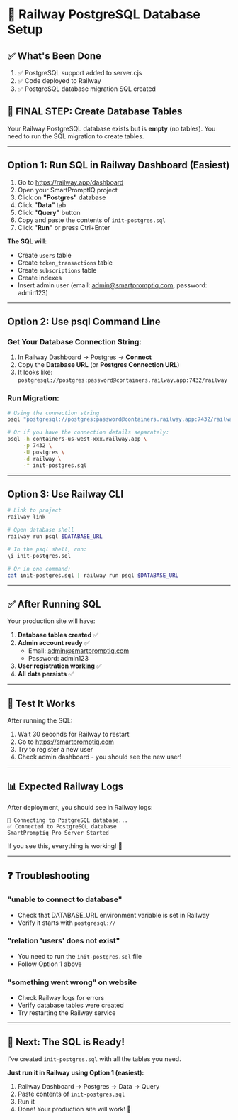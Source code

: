 # 🚀 Railway PostgreSQL Database Setup

## ✅ What's Been Done

1. ✅ PostgreSQL support added to server.cjs
2. ✅ Code deployed to Railway
3. ✅ PostgreSQL database migration SQL created

## 🎯 **FINAL STEP: Create Database Tables**

Your Railway PostgreSQL database exists but is **empty** (no tables). You need to run the SQL migration to create tables.

---

## **Option 1: Run SQL in Railway Dashboard (Easiest)**

1. Go to https://railway.app/dashboard
2. Open your SmartPromptIQ project
3. Click on **"Postgres"** database
4. Click **"Data"** tab
5. Click **"Query"** button
6. Copy and paste the contents of `init-postgres.sql`
7. Click **"Run"** or press Ctrl+Enter

**The SQL will:**
- Create `users` table
- Create `token_transactions` table
- Create `subscriptions` table
- Create indexes
- Insert admin user (email: admin@smartpromptiq.com, password: admin123)

---

## **Option 2: Use psql Command Line**

### Get Your Database Connection String:

1. In Railway Dashboard → Postgres → **Connect**
2. Copy the **Database URL** (or **Postgres Connection URL**)
3. It looks like: `postgresql://postgres:password@containers.railway.app:7432/railway`

### Run Migration:

```bash
# Using the connection string
psql "postgresql://postgres:password@containers.railway.app:7432/railway" < init-postgres.sql

# Or if you have the connection details separately:
psql -h containers-us-west-xxx.railway.app \
     -p 7432 \
     -U postgres \
     -d railway \
     -f init-postgres.sql
```

---

## **Option 3: Use Railway CLI**

```bash
# Link to project
railway link

# Open database shell
railway run psql $DATABASE_URL

# In the psql shell, run:
\i init-postgres.sql

# Or in one command:
cat init-postgres.sql | railway run psql $DATABASE_URL
```

---

## ✅ **After Running SQL**

Your production site will have:

1. **Database tables created** ✅
2. **Admin account ready** ✅
   - Email: admin@smartpromptiq.com
   - Password: admin123
3. **User registration working** ✅
4. **All data persists** ✅

---

## 🧪 **Test It Works**

After running the SQL:

1. Wait 30 seconds for Railway to restart
2. Go to https://smartpromptiq.com
3. Try to register a new user
4. Check admin dashboard - you should see the new user!

---

## 📊 **Expected Railway Logs**

After deployment, you should see in Railway logs:

```
🐘 Connecting to PostgreSQL database...
✅ Connected to PostgreSQL database
SmartPromptiq Pro Server Started
```

If you see this, everything is working! 🎉

---

## ❓ **Troubleshooting**

### "unable to connect to database"
- Check that DATABASE_URL environment variable is set in Railway
- Verify it starts with `postgresql://`

### "relation 'users' does not exist"
- You need to run the `init-postgres.sql` file
- Follow Option 1 above

### "something went wrong" on website
- Check Railway logs for errors
- Verify database tables were created
- Try restarting the Railway service

---

## 🎯 **Next: The SQL is Ready!**

I've created `init-postgres.sql` with all the tables you need.

**Just run it in Railway using Option 1 (easiest):**
1. Railway Dashboard → Postgres → Data → Query
2. Paste contents of `init-postgres.sql`
3. Run it
4. Done! Your production site will work! 🚀
